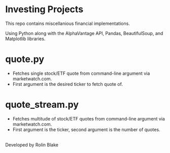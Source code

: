 # Investing Projects
 This repo contains miscellanious financial implementations.
 
 Using Python along with the AlphaVantage API, Pandas, BeautifulSoup, and Matplotlib libraries.
 
# quote.py
<ul>
<li>Fetches single stock/ETF quote from command-line argument via marketwatch.com.</li>
<li>First argument is the desired ticker to fetch quote of.</li></ul>

# quote_stream.py
<ul>
<li>Fetches multitude of stock/ETF quotes from command-line argument via marketwatch.com.</li>
<li>First argument is the ticker, second argument is the number of quotes.</li></ul>
<br />
Developed by Rolin Blake
